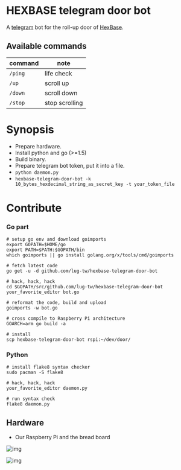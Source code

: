 # HEXBASE telegram door bot

A [telegram](https://telegram.org/) bot for the roll-up door of [HexBase](https://github.com/lug-tw/HexBase).

## Available commands

|command|  note         |
|-------|---------------|
|`/ping`|life check     |
|`/up`  |scroll up      |
|`/down`|scroll down    |
|`/stop`|stop scrolling |

# Synopsis

- Prepare hardware.
- Install python and go (>=1.5)
- Build binary.
- Prepare telegram bot token, put it into a file.
- `python daemon.py`
- `hexbase-telegram-door-bot -k 10_bytes_hexdecimal_string_as_secret_key -t your_token_file`

# Contribute

### Go part

```shell
# setup go env and download goimports
export GOPATH=$HOME/go
export PATH=$PATH:$GOPATH/bin
which goimports || go install golang.org/x/tools/cmd/goimports

# fetch latest code
go get -u -d github.com/lug-tw/hexbase-telegram-door-bot

# hack, hack, hack
cd $GOPATH/src/github.com/lug-tw/hexbase-telegram-door-bot
your_favorite_editor bot.go

# reformat the code, build and upload
goimports -w bot.go

# cross compile to Raspberry Pi architecture
GOARCH=arm go build -a

# install
scp hexbase-telegram-door-bot rspi:~/dev/door/
```

### Python

```shell
# install flake8 syntax checker
sudo pacman -S flake8

# hack, hack, hack
your_favorite_editor daemon.py

# run syntax check
flake8 daemon.py
```

## Hardware

- Our Raspberry Pi and the bread board

![img](https://i.imgur.com/yo0Fa0L.jpg)

![img](https://i.imgur.com/xrI2j9K.jpg)
